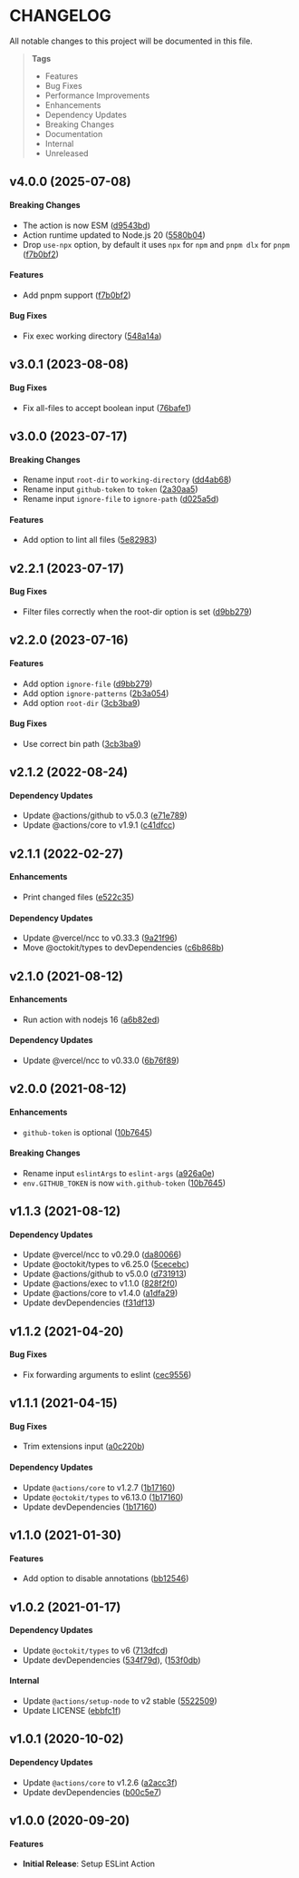 # CHANGELOG

All notable changes to this project will be documented in this file.

> **Tags**
>
> - Features
> - Bug Fixes
> - Performance Improvements
> - Enhancements
> - Dependency Updates
> - Breaking Changes
> - Documentation
> - Internal
> - Unreleased

## v4.0.0 (2025-07-08)

#### Breaking Changes

- The action is now ESM ([d9543bd](https://github.com/sibiraj-s/action-eslint/commit/d9543bd))
- Action runtime updated to Node.js 20 ([5580b04](https://github.com/sibiraj-s/action-eslint/commit/5580b04))
- Drop `use-npx` option, by default it uses `npx` for `npm` and `pnpm dlx` for `pnpm` ([f7b0bf2](https://github.com/sibiraj-s/action-eslint/commit/f7b0bf2))

#### Features

- Add pnpm support ([f7b0bf2](https://github.com/sibiraj-s/action-eslint/commit/f7b0bf2))

#### Bug Fixes

- Fix exec working directory ([548a14a](https://github.com/sibiraj-s/action-eslint/commit/548a14a))

## v3.0.1 (2023-08-08)

#### Bug Fixes

- Fix all-files to accept boolean input ([76bafe1](https://github.com/sibiraj-s/action-eslint/commit/76bafe1))

## v3.0.0 (2023-07-17)

#### Breaking Changes

- Rename input `root-dir` to `working-directory` ([dd4ab68](https://github.com/sibiraj-s/action-eslint/commit/dd4ab68))
- Rename input `github-token` to `token` ([2a30aa5](https://github.com/sibiraj-s/action-eslint/commit/2a30aa5))
- Rename input `ignore-file` to `ignore-path` ([d025a5d](https://github.com/sibiraj-s/action-eslint/commit/d025a5d))

#### Features

- Add option to lint all files ([5e82983](https://github.com/sibiraj-s/action-eslint/commit/5e82983))

## v2.2.1 (2023-07-17)

#### Bug Fixes

- Filter files correctly when the root-dir option is set ([d9bb279](https://github.com/sibiraj-s/action-eslint/commit/d9bb279))

## v2.2.0 (2023-07-16)

#### Features

- Add option `ignore-file` ([d9bb279](https://github.com/sibiraj-s/action-eslint/commit/d9bb279))
- Add option `ignore-patterns` ([2b3a054](https://github.com/sibiraj-s/action-eslint/commit/2b3a054))
- Add option `root-dir` ([3cb3ba9](https://github.com/sibiraj-s/action-eslint/commit/3cb3ba9))

#### Bug Fixes

- Use correct bin path ([3cb3ba9](https://github.com/sibiraj-s/action-eslint/commit/3cb3ba9))

## v2.1.2 (2022-08-24)

#### Dependency Updates

- Update @actions/github to v5.0.3 ([e71e789](https://github.com/sibiraj-s/action-eslint/commit/e71e789))
- Update @actions/core to v1.9.1 ([c41dfcc](https://github.com/sibiraj-s/action-eslint/commit/c41dfcc))

## v2.1.1 (2022-02-27)

#### Enhancements

- Print changed files ([e522c35](https://github.com/sibiraj-s/action-eslint/commit/e522c35))

#### Dependency Updates

- Update @vercel/ncc to v0.33.3 ([9a21f96](https://github.com/sibiraj-s/action-eslint/commit/9a21f96))
- Move @octokit/types to devDependencies ([c6b868b](https://github.com/sibiraj-s/action-eslint/commit/c6b868b))

## v2.1.0 (2021-08-12)

#### Enhancements

- Run action with nodejs 16 ([a6b82ed](https://github.com/sibiraj-s/action-eslint/commit/a6b82ed))

#### Dependency Updates

- Update @vercel/ncc to v0.33.0 ([6b76f89](https://github.com/sibiraj-s/action-eslint/commit/6b76f89))

## v2.0.0 (2021-08-12)

#### Enhancements

- `github-token` is optional ([10b7645](https://github.com/sibiraj-s/action-eslint/commit/10b7645))

#### Breaking Changes

- Rename input `eslintArgs` to `eslint-args` ([a926a0e](https://github.com/sibiraj-s/action-eslint/commit/a926a0e))
- `env.GITHUB_TOKEN` is now `with.github-token` ([10b7645](https://github.com/sibiraj-s/action-eslint/commit/10b7645))

## v1.1.3 (2021-08-12)

#### Dependency Updates

- Update @vercel/ncc to v0.29.0 ([da80066](https://github.com/sibiraj-s/action-eslint/commit/da80066))
- Update @octokit/types to v6.25.0 ([5cecebc](https://github.com/sibiraj-s/action-eslint/commit/5cecebc))
- Update @actions/github to v5.0.0 ([d731913](https://github.com/sibiraj-s/action-eslint/commit/d731913))
- Update @actions/exec to v1.1.0 ([828f2f0](https://github.com/sibiraj-s/action-eslint/commit/828f2f0))
- Update @actions/core to v1.4.0 ([a1dfa29](https://github.com/sibiraj-s/action-eslint/commit/a1dfa29))
- Update devDependencies ([f31df13](https://github.com/sibiraj-s/action-eslint/commit/f31df13))

## v1.1.2 (2021-04-20)

#### Bug Fixes

- Fix forwarding arguments to eslint ([cec9556](https://github.com/sibiraj-s/action-eslint/commit/cec9556))

## v1.1.1 (2021-04-15)

#### Bug Fixes

- Trim extensions input ([a0c220b](https://github.com/sibiraj-s/action-eslint/commit/a0c220b))

#### Dependency Updates

- Update `@actions/core` to v1.2.7 ([1b17160](https://github.com/sibiraj-s/action-eslint/commit/1b17160))
- Update `@octokit/types` to v6.13.0 ([1b17160](https://github.com/sibiraj-s/action-eslint/commit/1b17160))
- Update devDependencies ([1b17160](https://github.com/sibiraj-s/action-eslint/commit/1b17160))

## v1.1.0 (2021-01-30)

#### Features

- Add option to disable annotations ([bb12546](https://github.com/sibiraj-s/action-eslint/commit/bb12546))

## v1.0.2 (2021-01-17)

#### Dependency Updates

- Update `@octokit/types` to v6 ([713dfcd](https://github.com/sibiraj-s/action-eslint/commit/713dfcd))
- Update devDependencies ([534f79d](https://github.com/sibiraj-s/action-eslint/commit/534f79d)), ([153f0db](https://github.com/sibiraj-s/action-eslint/commit/153f0db))

#### Internal

- Update `@actions/setup-node` to v2 stable ([5522509](https://github.com/sibiraj-s/action-eslint/commit/5522509))
- Update LICENSE ([ebbfc1f](https://github.com/sibiraj-s/action-eslint/commit/ebbfc1f))

## v1.0.1 (2020-10-02)

#### Dependency Updates

- Update `@actions/core` to v1.2.6 ([a2acc3f](https://github.com/sibiraj-s/action-eslint/commit/a2acc3f))
- Update devDependencies ([b00c5e7](https://github.com/sibiraj-s/action-eslint/commit/b00c5e7))

## v1.0.0 (2020-09-20)

#### Features

- **Initial Release**: Setup ESLint Action
